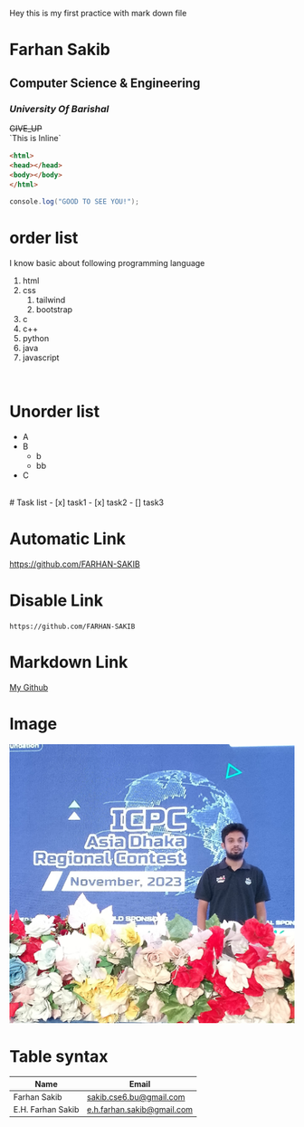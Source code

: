 <!--mark-down-->
Hey this is my first practice with mark down file</br>
<h1> Farhan Sakib</h1>
<h2>Computer Science & Engineering</h2>
<h3><i> University Of Barishal</i></h3>
<del>GIVE_UP</del> </br>
`This is Inline`</br>

```html
<html>
<head></head>
<body></body>
</html>
```
```java script
console.log("GOOD TO SEE YOU!");
```
# order list
I know basic about following programming language<br>
1. html
1. css
    1. tailwind
    1. bootstrap
1. c
1. c++
1. python
1. java
1. javascript
<br>

# Unorder list
- A
- B
  - b
  - bb
- C
<br>
# Task list
- [x] task1
- [x] task2
- [] task3

# Automatic Link
https://github.com/FARHAN-SAKIB
# Disable Link
`https://github.com/FARHAN-SAKIB`
 # Markdown Link
[My Github](https://github.com/FARHAN-SAKIB)
# Image
![Farhan Sakib](farhan.jpg)

# Table syntax
| Name | Email |
| ----- | ------ |
| Farhan Sakib | sakib.cse6.bu@gmail.com |
| E.H. Farhan Sakib | e.h.farhan.sakib@gmail.com |